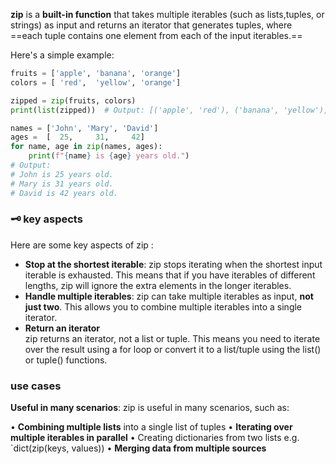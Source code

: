    **zip**  is a **built-in function** that takes multiple iterables (such as lists,tuples, or strings) as input and returns an iterator that generates tuples, where ==each tuple contains one element from each of the input iterables.==

  Here's a simple example:
```python
fruits = ['apple', 'banana', 'orange']
colors = [ 'red',  'yellow', 'orange']

zipped = zip(fruits, colors)
print(list(zipped))  # Output: [('apple', 'red'), ('banana', 'yellow'), ('orange', 'orange')]
```

```python
names = ['John', 'Mary', 'David']
ages =  [  25,     31,     42]
for name, age in zip(names, ages):
	print(f"{name} is {age} years old.")
# Output:
# John is 25 years old.
# Mary is 31 years old.
# David is 42 years old.
```

### 🗝 key aspects

  Here are some key aspects of  zip :

- **Stop at the shortest iterable**:  zip  stops iterating when the shortest input
  iterable is exhausted. This means that if you have iterables of different
  lengths,  zip  will ignore the extra elements in the longer iterables.
- **Handle multiple iterables**:  zip  can take multiple iterables as input, **not**
  **just two**. This allows you to combine multiple iterables into a single
  iterator.
- **Return an iterator**  
	 zip  returns an iterator, not a list or tuple. This means you need to iterate over the result using a  for  loop or convert it to a list/tuple using the  list()  or  tuple()  functions.

### use cases

  **Useful in many scenarios**:  zip  is useful in many scenarios, such as:

  • **Combining multiple lists** into a single list of tuples
  • **Iterating over multiple iterables in parallel**
  • Creating dictionaries from two lists e.g. `dict(zip(keys, values)) 
  • **Merging data from multiple sources**